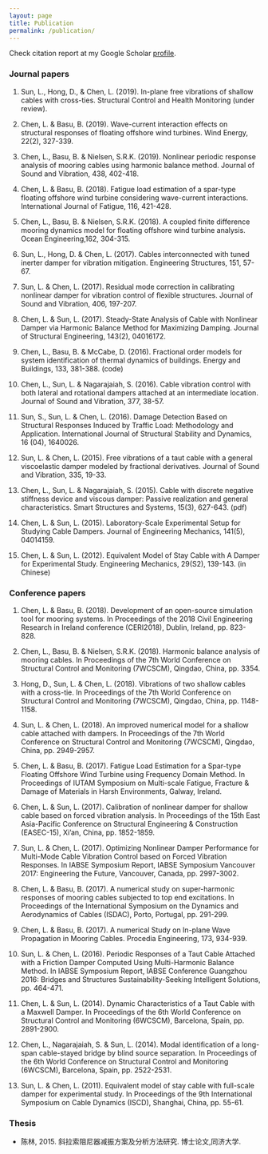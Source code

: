 ```yaml
---
layout: page
title: Publication
permalink: /publication/
---
```


Check citation report at my Google Scholar [profile](https://scholar.google.com/citations?user=X5-zCpEAAAAJ&hl=en).


### Journal papers

1. Sun, L., Hong, D., & Chen, L. (2019). In-plane free vibrations of shallow cables with cross-ties. Structural Control and Health Monitoring (under review).

2. Chen, L. & Basu, B. (2019). Wave-current interaction effects on structural responses of floating offshore wind turbines. Wind Energy, 22(2), 327-339.

3. Chen, L., Basu, B. & Nielsen, S.R.K. (2019). Nonlinear periodic response analysis of mooring cables using harmonic balance method. Journal of Sound and Vibration, 438, 402-418.

4. Chen, L. & Basu, B. (2018). Fatigue load estimation of a spar-type floating offshore wind turbine considering wave-current interactions. International Journal of Fatigue, 116, 421-428.

5. Chen, L., Basu, B. & Nielsen, S.R.K. (2018). A coupled finite difference mooring dynamics model for floating offshore wind turbine analysis. Ocean Engineering,162, 304-315.

6. Sun, L., Hong, D. & Chen, L. (2017). Cables interconnected with tuned inerter damper for vibration mitigation. Engineering Structures, 151, 57-67.

7. Sun, L. & Chen, L. (2017). Residual mode correction in calibrating nonlinear damper for vibration control of flexible structures. Journal of Sound and Vibration, 406, 197-207.

8. Chen, L. & Sun, L. (2017). Steady-State Analysis of Cable with Nonlinear Damper via Harmonic Balance Method for Maximizing Damping. Journal of Structural Engineering, 143(2), 04016172.

9. Chen, L., Basu, B. & McCabe, D. (2016). Fractional order models for system identification of thermal dynamics of buildings. Energy and Buildings, 133, 381-388. (code)

10. Chen, L., Sun, L. & Nagarajaiah, S. (2016). Cable vibration control with both lateral and rotational dampers attached at an intermediate location. Journal of Sound and Vibration, 377, 38-57.

11. Sun, S., Sun, L. & Chen, L. (2016). Damage Detection Based on Structural Responses Induced by Traffic Load: Methodology and Application. International Journal of Structural Stability and Dynamics, 16 (04), 1640026.

12. Sun, L. & Chen, L. (2015). Free vibrations of a taut cable with a general viscoelastic damper modeled by fractional derivatives. Journal of Sound and Vibration, 335, 19-33.

13. Chen, L., Sun, L. & Nagarajaiah, S. (2015). Cable with discrete negative stiffness device and viscous damper: Passive realization and general characteristics. Smart Structures and Systems, 15(3), 627-643. (pdf)

14. Chen, L. & Sun, L. (2015). Laboratory-Scale Experimental Setup for Studying Cable Dampers. Journal of Engineering Mechanics, 141(5), 04014159.

15. Chen, L. & Sun, L. (2012). Equivalent Model of Stay Cable with A Damper for Experimental Study. Engineering Mechanics, 29(S2), 139-143. (in Chinese)

### Conference papers

1. Chen, L. & Basu, B. (2018). Development of an open-source simulation tool for mooring systems. In Proceedings of the 2018 Civil Engineering Research in Ireland conference (CERI2018), Dublin, Ireland, pp. 823-828.

2. Chen, L., Basu, B. & Nielsen, S.R.K. (2018). Harmonic balance analysis of mooring cables. In Proceedings of the 7th World Conference on Structural Control and Monitoring (7WCSCM), Qingdao, China, pp. 3354.

3. Hong, D., Sun, L. & Chen, L. (2018). Vibrations of two shallow cables with a cross-tie. In Proceedings of the 7th World Conference on Structural Control and Monitoring (7WCSCM), Qingdao, China, pp. 1148-1158.

4. Sun, L. & Chen, L. (2018). An improved numerical model for a shallow cable attached with dampers. In Proceedings of the 7th World Conference on Structural Control and Monitoring (7WCSCM), Qingdao, China, pp. 2949-2957.

5. Chen, L. & Basu, B. (2017). Fatigue Load Estimation for a Spar-type Floating Offshore Wind Turbine using Frequency Domain Method. In Proceedings of IUTAM Symposium on Multi-scale Fatigue, Fracture & Damage of Materials in Harsh Environments, Galway, Ireland.

6. Chen, L. & Sun, L. (2017). Calibration of nonlinear damper for shallow cable based on forced vibration analysis. In Proceedings of the 15th East Asia-Pacific Conference on Structural Engineering & Construction (EASEC-15), Xi’an, China, pp. 1852-1859.

7. Sun, L. & Chen, L. (2017). Optimizing Nonlinear Damper Performance for Multi-Mode Cable Vibration Control based on Forced Vibration Responses. In IABSE Symposium Report, IABSE Symposium Vancouver 2017: Engineering the Future, Vancouver, Canada, pp. 2997-3002.

8. Chen, L. & Basu, B. (2017). A numerical study on super-harmonic responses of mooring cables subjected to top end excitations. In Proceedings of  the International Symposium on the Dynamics and Aerodynamics of Cables (ISDAC), Porto, Portugal, pp. 291-299.

9. Chen, L. & Basu, B. (2017). A numerical Study on In-plane Wave Propagation in Mooring Cables. Procedia Engineering, 173, 934-939.

10. Sun, L. & Chen, L. (2016). Periodic Responses of a Taut Cable Attached with a Friction Damper Computed Using Multi-Harmonic Balance Method. In IABSE Symposium Report, IABSE Conference Guangzhou 2016: Bridges and Structures Sustainability-Seeking Intelligent Solutions, pp. 464-471.

11. Chen, L. & Sun, L. (2014). Dynamic Characteristics of a Taut Cable with a Maxwell Damper. In Proceedings of the 6th World Conference on Structural Control and Monitoring (6WCSCM), Barcelona, Spain, pp. 2891-2900.

12. Chen, L., Nagarajaiah, S. & Sun, L. (2014). Modal identification of a long-span cable-stayed bridge by blind source separation. In Proceedings of the 6th World Conference on Structural Control and Monitoring (6WCSCM), Barcelona, Spain, pp. 2522-2531.

13. Sun, L. & Chen, L. (2011). Equivalent model of stay cable with full-scale damper for experimental study. In Proceedings of the 9th International Symposium on Cable Dynamics (ISCD), Shanghai, China, pp. 55-61.

### Thesis

- 陈林, 2015. 斜拉索阻尼器减振方案及分析方法研究. 博士论文,同济大学.
